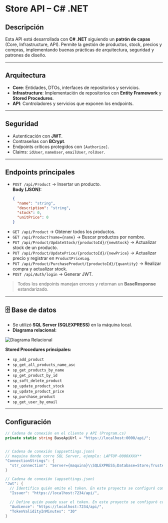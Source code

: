 # Store API – C# .NET

## Descripción
Esta API está desarrollada con **C# .NET** siguiendo un **patrón de capas** (Core, Infrastructure, API). Permite la gestión de productos, stock, precios y compras, implementando buenas prácticas de arquitectura, seguridad y patrones de diseño.

---

## Arquitectura
- **Core**: Entidades, DTOs, interfaces de repositorios y servicios.  
- **Infrastructure**: Implementación de repositorios con **Entity Framework** y **Stored Procedures**.  
- **API**: Controladores y servicios que exponen los endpoints.

---

## Seguridad
- Autenticación con **JWT**.  
- Contraseñas con **BCrypt**.  
- Endpoints críticos protegidos con `[Authorize]`.  
- Claims: `idUser`, `nameUser`, `emailUser`, `rolUser`.  

---

## Endpoints principales
- `POST /api/Product` → Insertar un producto.  
  **Body (JSON):**
  ```json
  {
    "name": "string",
    "description": "string",
    "stock": 0,
    "unitPrice": 0
  }
- `GET /api/Product` → Obtener todos los productos.   
- `GET /api/Product?name={name}` → Buscar productos por nombre.  
- `PUT /api/Product/UpdateStock/{productoId}/{newStock}` → Actualizar stock de un producto.  
- `PUT /api/Product/UpdatePrice/{productoId}/{newPrice}` → Actualizar precio y registrar en `ProductPriceLog`.  
- `PUT /api/Product/PurchaseProduct/{productoId}/{quantity}` → Realizar compra y actualizar stock.  
- `POST /api/Auth/login` → Generar JWT.

> Todos los endpoints manejan errores y retornan un **BaseResponse<T>** estandarizado.

---

## 🗄 Base de datos
- Se utilizó **SQL Server (SQLEXPRESS)** en la máquina local.  
- **Diagrama relacional:**

![Diagrama Relacional](Adjunto/StoreAPI_DR.png)

**Stored Procedures principales:**
- `sp_add_product`  
- `sp_get_all_products_name_asc`  
- `sp_get_products_by_name`  
- `sp_get_product_by_id`  
- `sp_soft_delete_product`  
- `sp_update_product_stock`
-  `sp_update_product_price`  
- `sp_purchase_product`  
- `sp_get_user_by_email`  
---

## Configuración
```csharp
// Cadena de conexión en el cliente y API (Program.cs)
private static string BaseApiUrl = "https://localhost:0000/api/";


// Cadena de conexión (appsettings.json)
// maquina donde corre SQL Server, ejemplo: LAPTOP-0000XXXX**
"ConnectionStrings": {
  "str_connection": "Server={maquina}\\SQLEXPRESS;Database=Store;Trusted_Connection=True;TrustServerCertificate=True;"
}

// Cadena de conexión (appsettings.json)
"Jwt": {
  // Identifica quién emite el token. En este proyecto se configuró como:
  "Issuer": "https://localhost:7234/api/",

  // Define quién puede usar el token. En este proyecto se configuró como:
  "Audience": "https://localhost:7234/api/",
  "TokenValidityInMinutes": "30"
}


